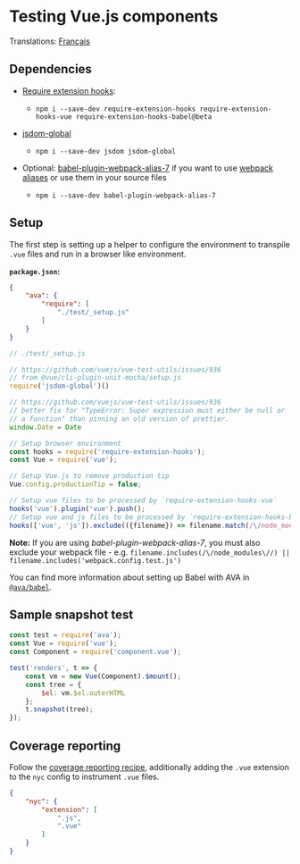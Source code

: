 # Testing Vue.js components

Translations: [Français](https://github.com/avajs/ava-docs/blob/master/fr_FR/docs/recipes/vue.md)

## Dependencies

- [Require extension hooks](https://github.com/jackmellis/require-extension-hooks):
	- `npm i --save-dev require-extension-hooks require-extension-hooks-vue require-extension-hooks-babel@beta`
	
- [jsdom-global](https://github.com/rstacruz/jsdom-global/blob/master/README.md)
	- `npm i --save-dev jsdom jsdom-global`

- Optional: [babel-plugin-webpack-alias-7](https://github.com/shortminds/babel-plugin-webpack-alias-7) if you want to use [webpack aliases](https://webpack.js.org/configuration/resolve/#resolve-alias) or use them in your source files
	- `npm i --save-dev babel-plugin-webpack-alias-7`

## Setup

The first step is setting up a helper to configure the environment to transpile `.vue` files and run in a browser like environment.

**`package.json`:**

```json
{
	"ava": {
		"require": [
			"./test/_setup.js"
		]
	}
}
```

```js
// ./test/_setup.js

// https://github.com/vuejs/vue-test-utils/issues/936
// from @vue/cli-plugin-unit-mocha/setup.js
require('jsdom-global')()

// https://github.com/vuejs/vue-test-utils/issues/936
// better fix for "TypeError: Super expression must either be null or
// a function" than pinning an old version of prettier.
window.Date = Date

// Setup browser environment
const hooks = require('require-extension-hooks');
const Vue = require('vue');

// Setup Vue.js to remove production tip
Vue.config.productionTip = false;

// Setup vue files to be processed by `require-extension-hooks-vue`
hooks('vue').plugin('vue').push();
// Setup vue and js files to be processed by `require-extension-hooks-babel`
hooks(['vue', 'js']).exclude(({filename}) => filename.match(/\/node_modules\//)).plugin('babel').push();
```

**Note:** If you are using _babel-plugin-webpack-alias-7_, you must also exclude your webpack file - e.g. `filename.includes(/\/node_modules\//) || filename.includes('webpack.config.test.js')`

You can find more information about setting up Babel with AVA in [`@ava/babel`](https://github.com/avajs/babel).

## Sample snapshot test

```js
const test = require('ava');
const Vue = require('vue');
const Component = require('component.vue');

test('renders', t => {
	const vm = new Vue(Component).$mount();
	const tree = {
		$el: vm.$el.outerHTML
	};
	t.snapshot(tree);
});
```

## Coverage reporting

Follow the [coverage reporting recipe](code-coverage.md), additionally adding the `.vue` extension to the `nyc` config to instrument `.vue` files.

```json
{
	"nyc": {
		"extension": [
			".js",
			".vue"
		]
	}
}
```
